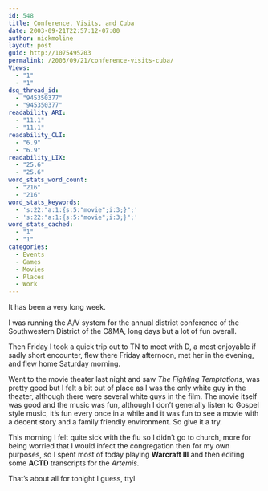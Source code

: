 ```yaml
---
id: 548
title: Conference, Visits, and Cuba
date: 2003-09-21T22:57:12-07:00
author: nickmoline
layout: post
guid: http://1075495203
permalink: /2003/09/21/conference-visits-cuba/
Views:
  - "1"
  - "1"
dsq_thread_id:
  - "945350377"
  - "945350377"
readability_ARI:
  - "11.1"
  - "11.1"
readability_CLI:
  - "6.9"
  - "6.9"
readability_LIX:
  - "25.6"
  - "25.6"
word_stats_word_count:
  - "216"
  - "216"
word_stats_keywords:
  - 's:22:"a:1:{s:5:"movie";i:3;}";'
  - 's:22:"a:1:{s:5:"movie";i:3;}";'
word_stats_cached:
  - "1"
  - "1"
categories:
  - Events
  - Games
  - Movies
  - Places
  - Work
---
```

It has been a very long week.

I was running the A/V system for the annual district conference of the Southwestern District of the C&MA, long days but a lot of fun overall.

Then Friday I took a quick trip out to TN to meet with D, a most enjoyable if sadly short encounter, flew there Friday afternoon, met her in the evening, and flew home Saturday morning.

Went to the movie theater last night and saw _The Fighting Temptations_, was pretty good but I felt a bit out of place as I was the only white guy in the theater, although there were several white guys in the film. The movie itself was good and the music was fun, although I don&#8217;t generally listen to Gospel style music, it&#8217;s fun every once in a while and it was fun to see a movie with a decent story and a family friendly environment. So give it a try.

This morning I felt quite sick with the flu so I didn&#8217;t go to church, more for being worried that I would infect the congregation then for my own purposes, so I spent most of today playing **Warcraft III** and then editing some **ACTD** transcripts for the _Artemis_.

That&#8217;s about all for tonight I guess, ttyl